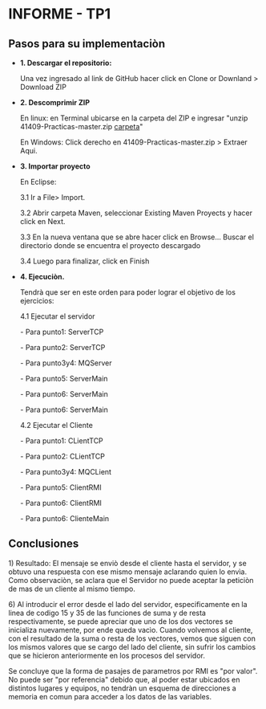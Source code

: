 ﻿# INFORME - TP1
 
## Pasos para su implementaciòn
<ul>
  <li>
    <b>1. Descargar el repositorio:</b>
    <p>Una vez ingresado al link de GitHub hacer click en Clone or Downland > Download ZIP </p>
  </li>
  <li>
    <b>2. Descomprimir ZIP </b>
    <p>En linux: en Terminal ubicarse en la carpeta del ZIP e ingresar "unzip  41409-Practicas-master.zip  <u>carpeta</u>" </p>
    <p>En Windows: Click derecho en 41409-Practicas-master.zip > Extraer Aqui. </p>
  </li>
  <li>
    <b> 3. Importar proyecto</b> 
    <p>En Eclipse: </p> 
              <p> 3.1   Ir a File> Import. </p> 
              <p> 3.2   Abrir carpeta Maven, seleccionar Existing Maven Proyects y hacer click en Next. </p>
              <p> 3.3   En la nueva ventana que se abre hacer click en Browse... Buscar el directorio donde se encuentra el proyecto    
                   descargado</p>
              <p> 3.4   Luego para finalizar, click en Finish</p>
  </li>
   <li>
    <b>4. Ejecuciòn.</b>
    <p>Tendrà que ser en este orden para poder lograr el objetivo de los ejercicios: </p>
       <p>4.1   Ejecutar el servidor </p>
          <p>     -   Para punto1: ServerTCP </p>
           <p>    -   Para punto2: ServerTCP </p>
           <p>    -   Para punto3y4: MQServer </p>
           <p>    -   Para punto5: ServerMain </p>
           <p>    -   Para punto6: ServerMain </p>
           <p>    -   Para punto6: ServerMain </p>
       <p> 4.2   Ejecutar el Cliente
           <p>    -   Para punto1: CLientTCP </p>
           <p>    -   Para punto2: CLientTCP </p>
           <p>    -   Para punto3y4: MQCLient </p>
           <p>    -   Para punto5: ClientRMI </p>
           <p>    -   Para punto6: ClientRMI </p>
           <p>    -   Para punto6: ClienteMain </p>
   </li>
</ul>

## Conclusiones
<p> 1) Resultado: El mensaje se enviò desde el cliente hasta el servidor, y se obtuvo una respuesta con ese mismo mensaje aclarando quien lo envìa. Como observaciòn, se aclara que el Servidor no puede aceptar la peticiòn de mas de un cliente al mismo tiempo. </p>

<p> 6) Al introducir el error desde el lado del servidor, especificamente en la linea de codigo 15 y 35 de las funciones de suma y de resta respectivamente, se puede apreciar que uno de los dos vectores se inicializa nuevamente, por ende queda vacìo. 
Cuando volvemos al cliente, con el resultado de la suma o resta de los vectores, vemos que siguen con los mismos valores que se cargo del lado del cliente, sin sufrir los cambios que se hicieron anteriormente en los procesos del servidor. </p>
<p>Se concluye que la forma de pasajes de parametros por RMI es "por valor". No puede ser "por referencia" debido que, al poder estar ubicados en distintos lugares y equipos, no tendràn un esquema de direcciones a memoria en comun para acceder a los datos de las variables.</p>

